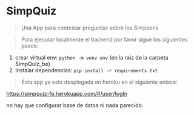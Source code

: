 # SimpQuiz
>Una App para contestar preguntas sobre los Simpsons

> Para ejecutar localmente el backend  por favor sigue los siguientes pasos:
1. crear virtual env: `python -m venv env` (en la raiz de la carpeta SimpQuiz_be)
2. Instalar dependencias: `pip install -r requirements.txt`

>Esta app ya esta desplegada en heroku en el siguiente enlace:

https://simpquiz-fe.herokuapp.com/#/user/logIn

no hay que configurar base de datos ni nada parecido.